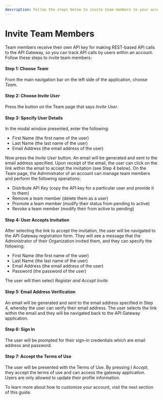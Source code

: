 ```yaml
---
description: Follow the steps below to invite team members to your account.
---
```


# Invite Team Members

Team members receive their own API key for making REST-based API calls to the API Gateway, so you can track API calls by users within an account.  Follow these steps to invite team members:

#### Step 1:  Choose _Team_

From the main navigation bar on the left side of the application, choose _Team_.

#### Step 2:  Choose _Invite User_

Press the button on the Team page that says _Invite User_.

#### Step 3:  Specify User Details

In the modal window presented, enter the following:

* First Name (the first name of the user)
* Last Name (the last name of the user)
* Email Address (the email address of the user)

Now press the _Invite User_ button.  An email will be generated and sent to the email address specified.  Upon receipt of the email, the user can click on the link within the email to accept the invitation (see Step 4 below).  On the Team page, the Administrator of an account can manage team members and perform the following operations:

* Distribute API Key (copy the API key for a particular user and provide it to them)
* Remove a team member (delete them as a user)
* Promote a team member (modify their status from pending to active)
* Revoke a team member (modify their from active to pending)&#x20;

#### Step 4: User Accepts Invitation

After selecting the link to accept the invitation, the user will be navigated to the API Gateway registration form.  They will see a message that the Administrator of their Organization invited them, and they can specify the following:

* First Name (the first name of the user)
* Last Name (the last name of the user)
* Email Address (the email address of the user)
* Password (the password of the user)

The user will then select _Register and Accept Invite_.

#### Step 5:  Email Address Verification

An email will be generated and sent to the email address specified in Step 4, whereby the user can verify their email address.  The user selects the link within the email and they will be navigated back to the API Gateway application.

#### Step 6:  Sign In

The user will be prompted for their sign-in credentials which are email address and password.

#### Step 7:  Accept the Terms of Use

The user will be presented with the Terms of Use.  By pressing _I Accept_, they accept the terms of use and can access the gateway application.  Users are only allowed to update their profile information. &#x20;

To learn more about how to customize your account, visit the next section of this guide.
